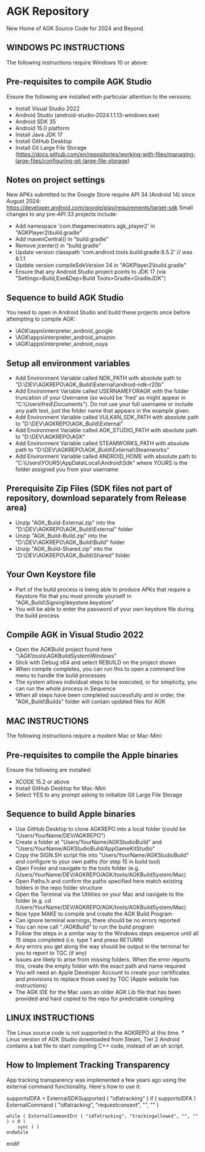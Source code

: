 # AGK Repository
New Home of AGK Source Code for 2024 and Beyond.

## WINDOWS PC INSTRUCTIONS
The following instructions require Windows 10 or above:

## Pre-requisites to compile AGK Studio
Ensure the following are installed with particular attention to the versions:
- Install Visual Studio 2022
- Android Studio (android-studio-2024.1.1.13-windows.exe) 
- Android SDK 35
- Android 15.0 platform
- Install Java JDK 17
- Install GitHub Desktop
- Install Git Large File Storage (https://docs.github.com/en/repositories/working-with-files/managing-large-files/configuring-git-large-file-storage)

## Notes on project settings
New APKs submitted to the Google Store require API 34 (Android 14) since August 2024: https://developer.android.com/google/play/requirements/target-sdk
Small changes to any pre-API 33 projects include:
- Add namespace 'com.thegamecreators.agk_player2' in "AGKPlayer2\build.gradle"
- Add mavenCentral() in "build.gradle"
- Remove jcenter() in "build.gradle"
- Update version classpath 'com.android.tools.build:gradle:8.5.2' // was 8.1.1
- Update version compileSdkVersion 34 in "AGKPlayer2\build.gradle"
- Ensure that any Android Studio project points to JDK 17 (via "Settings>Build,Exe&Dep>Build Tools>Gradle>GradleJDK")

## Sequence to build AGK Studio
You need to open in Android Studio and build these projects once before attempting to compile AGK:
- \AGK\apps\interpreter_android_google
- \AGK\apps\interpreter_android_amazon
- \AGK\apps\interpreter_android_ouya 

## Setup all environment variables
- Add Environment Variable called NDK_PATH with absolute path to "D:\DEV\AGKREPO\AGK_Build\External\android-ndk-r20b"
- Add Environment Variable called USERNAMEFORAGK with the folder truncation of your Username (so would be 'fred' as might appear in "C:\Users\fred\Documents\"). Do not use your full username or include any path text, just the folder name that appears in the example given.
- Add Environment Variable called VULKAN_SDK_PATH with absolute path to "D:\DEV\AGKREPO\AGK_Build\External"
- Add Environment Variable called AGK_STUDIO_PATH with absolute path to "D:\DEV\AGKREPO\AGK"
- Add Environment Variable called STEAMWORKS_PATH with absolute path to "D:\DEV\AGKREPO\AGK_Build\External\Steamworks"
- Add Environment Variable called ANDROID_HOME with absolute path to "C:\Users\YOURS\AppData\Local\Android\Sdk" where YOURS is the folder assigned you from your username

## Prerequisite Zip Files (SDK files not part of repository, download separately from Release area)
- Unzip "AGK_Build-External.zip" into the "D:\DEV\AGKREPO\AGK_Build\External" folder
- Unzip "AGK_Build-Build.zip" into the "D:\DEV\AGKREPO\AGK_Build\Build" folder
- Unzip "AGK_Build-Shared.zip" into the "D:\DEV\AGKREPO\AGK_Build\Shared" folder

## Your Own Keystore file
- Part of the build process is being able to produce APKs that require a Keystore file that you must provide yourself in "AGK_Build\Signing\keystore.keystore"
- You will be able to enter the password of your own keystore file during the build process

## Compile AGK in Visual Studio 2022
- Open the AGKBuild project found here "\AGK\tools\AGKBuildSystem\Windows"
- Stick with Debug x64 and select REBUILD on the project shown
- When compile completes, you can run this to open a command line menu to handle the build processes
- The system allows individual steps to be executed, or for simplicity, you can run the whole process in Sequence
- When all steps have been completed successfully and in order, the "AGK_Build\Builds" folder will contain updated files for AGK

## MAC INSTRUCTIONS
The following instructions require a modern Mac or Mac-Mini:

## Pre-requisites to compile the Apple binaries
Ensure the following are installed:
- XCODE 15.2 or above
- Install GitHub Desktop for Mac-Mini
- Select YES to any prompt asking to initialize Git Large File Storage

## Sequence to build Apple binaries
- Use GitHub Desktop to clone AGKREPO into a local folder (could be "Users/YourName/DEV/AGKREPO")
- Create a folder at "Users/YourName/AGKStudioBuild" and "Users/YourName/AGKStudioBuild/AppGameKitStudio"
- Copy the SIGN.SH script file into "Users/YourName/AGKStudioBuild" and configure to your own paths (for step 15 in build tool)
- Open Finder and navigate to the tools folder (e.g. /Users/YourName/DEV/AGKREPO/AGK/tools/AGKBuildSystem/Mac)
- Open Paths.h and confirm the paths specified here match existing folders in the repo folder structure
- Open the Terminal via the Utilities on your Mac and navigate to the folder (e.g. cd  /Users/YourName/DEV/AGKREPO/AGK/tools/AGKBuildSystem/Mac)
- Now type MAKE to compile and create the AGK Build Program
- Can ignore terminal warnings, there should be no errors reported
- You can now call "./AGKBuild" to run the build program
- Follow the steps in a similar way to the Windows steps sequence until all 15 steps completed (i.e. type 1 and press RETURN)
- Any errors you get along the way should be output in the terminal for you to report to TGC (if any)
- Issues are likely to arise from missing folders. When the error reports this, create the empty folder with the exact path and name required
- You will need an Apple Developer Account to create your certificates and provisions to replace those used by TGC (Apple website has instructions)
- The AGK IDE for the Mac uses an older AGK Lib file that has been provided and hard copied to the repo for predictable compiling

## LINUX INSTRUCTIONS
The Linux source code is not supported in the AGKREPO at this time. * Linux version of AGK Studio downloaded from Steam, Tier 2 Android contains a bat file to start compiling C++ code, instead of an sh script.

## How to Implement Tracking Transparency 
App tracking transparency was implemented a few years ago using the external command functionality. Here's how to use it:

supportsIDFA = ExternalSDKSupported ( "idfatracking" )
if ( supportsIDFA )
    ExternalCommand ( "idfatracking", "requestconsent", "", "" )

    while ( ExternalCommandInt ( "idfatracking", "trackingallowed", "", "" ) < 0 )
        sync ( )
    endwhile
endif
